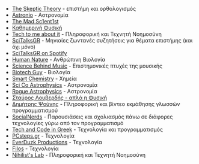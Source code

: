 - [The Skeptic Theory](https://www.youtube.com/channel/UCx-_VqUm2Lj1GJjNBLRUS2Q) - επιστήμη και ορθολογισμός
- [Astronio](https://www.youtube.com/channel/UCYhH65nE2M8rGwMWvAlVu2A) - Αστρονομία
- [The Mad Sc1ent1st](https://www.youtube.com/channel/UCsV_xDVe9DUY7xXq0rezB9g)
- [Καθημερινή Φυσική](https://www.youtube.com/c/%CE%9A%CE%B1%CE%B8%CE%B7%CE%BC%CE%B5%CF%81%CE%B9%CE%BD%CE%AE%CE%A6%CF%85%CF%83%CE%B9%CE%BA%CE%AE)
- [Tech to me about it](https://www.youtube.com/c/TechtomeAboutit) - Πληροφορική και Τεχνητή Νοημοσύνη
- [SciTalksGR](https://www.youtube.com/channel/UCUiXbkWQPwr7CBVJOFktYzg) - Μηνιαίες ζωντανές συζητήσεις για θέματα επιστήμης (και όχι μόνο)
- [SciTalksGR on Spotify](https://open.spotify.com/show/43RABr3QTJPkUPxtYLwnh9)
- [Human Nature](https://www.youtube.com/channel/UC5_cOGjJLcGtAReRVqNctKw) - Ανθρώπινη Βιολογία
- [Science Behind Music](https://www.youtube.com/channel/UCUvn6Rx9RA__wXipJII3h_Q) - Επιστημονικές πτυχές της μουσικής
- [Biotech Guy](https://www.youtube.com/c/BiotechGuyScienceForAll) - Βιολογία
- [Smart Chemistry](https://www.youtube.com/c/SmartChemistry) - Χημεία
- [Sci Co Astrophysics](https://www.youtube.com/channel/UCnwWsYr0GLTMd0DY612X2xQ) - Αστρονομία
- [Rogue Astrophysics](https://www.youtube.com/c/RogueAstrophysics) - Αστρονομία
- [Σταύρος Λουβερδής - απλά η Φυσική](https://www.youtube.com/user/stavros6462)
- [Δημήτρης Ψούνης](https://www.youtube.com/user/psounis) - Πληροφορική και βίντεο εκμάθησης γλωσσών προγραμματισμού
- [SocialNerds](https://www.youtube.com/channel/UCd5jW000te6bExqYth4TIxQ) - Παρουσιάσεις και σχολιασμός πάνω σε διάφορες τεχνολογίες γύρω από τον προγραμματισμό
- [Tech and Code in Greek](https://www.youtube.com/c/TechandCodeInGreek) - Τεχνολογία και προγραμματισμός
- [PCsteps.gr](https://www.youtube.com/c/PCstepsGr) - Τεχνολογία
- [EverDuzk Productions](https://www.youtube.com/user/EverDuzkProductions) - Τεχνολογία
- [Filos](https://www.youtube.com/channel/UCpf4auNhcYSKlqHkYKH4aFQ) - Τεχνολογία
- [Nihilist's Lab](https://www.youtube.com/c/GiannisMamalikidis/) - Πληροφορική και Τεχνητή Νοημοσύνη
